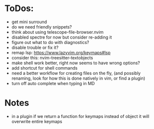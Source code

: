 # ToDos:

- get mini surround 
- do we need friendly snippets?
- think about using telescope-file-browser.nvim
- disabled spectre for now but consider re-adding it
- figure out what to do with diagnostics?
- disable trouble or fix it?
- remap lsp: https://www.lazyvim.org/keymaps#lsp
- consider this: nvim-treesitter-textobjects
- make shell work better, right now seems to have wrong options?
- add shortcut for shell commands
- need a better workflow for creating files on the fly, (and possibly renaming, look for how this is done natively in vim, or find a plugin)
- turn off auto complete when typing in MD

# Notes
- in a plugin if we return a function for keymaps instead of object it will overwrite entire keymaps

